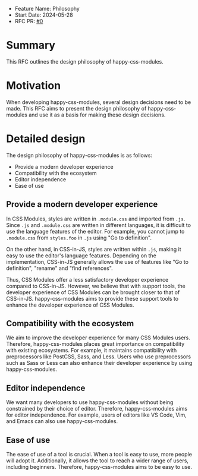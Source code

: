 - Feature Name: Philosophy
- Start Date: 2024-05-28
- RFC PR: [#0](https://github.com/mizdra/happy-css-modules/pull/0)

# Summary

This RFC outlines the design philosophy of happy-css-modules.

# Motivation

When developing happy-css-modules, several design decisions need to be made. This RFC aims to present the design philosophy of happy-css-modules and use it as a basis for making these design decisions.

# Detailed design

The design philosophy of happy-css-modules is as follows:

- Provide a modern developer experience
- Compatibility with the ecosystem
- Editor independence
- Ease of use

## Provide a modern developer experience

In CSS Modules, styles are written in `.module.css` and imported from `.js`. Since `.js` and `.module.css` are written in different languages, it is difficult to use the language features of the editor. For example, you cannot jump to `.module.css` from `styles.foo` in `.js` using "Go to definition".

On the other hand, in CSS-in-JS, styles are written within `.js`, making it easy to use the editor's language features. Depending on the implementation, CSS-in-JS generally allows the use of features like "Go to definition", "rename" and "find references".

Thus, CSS Modules offer a less satisfactory developer experience compared to CSS-in-JS. However, we believe that with support tools, the developer experience of CSS Modules can be brought closer to that of CSS-in-JS. happy-css-modules aims to provide these support tools to enhance the developer experience of CSS Modules.

## Compatibility with the ecosystem

We aim to improve the developer experience for many CSS Modules users. Therefore, happy-css-modules places great importance on compatibility with existing ecosystems. For example, it maintains compatibility with preprocessors like PostCSS, Sass, and Less. Users who use preprocessors such as Sass or Less can also enhance their developer experience by using happy-css-modules.

## Editor independence

We want many developers to use happy-css-modules without being constrained by their choice of editor. Therefore, happy-css-modules aims for editor independence. For example, users of editors like VS Code, Vim, and Emacs can also use happy-css-modules.

## Ease of use

The ease of use of a tool is crucial. When a tool is easy to use, more people will adopt it. Additionally, it allows the tool to reach a wider range of users, including beginners. Therefore, happy-css-modules aims to be easy to use.
